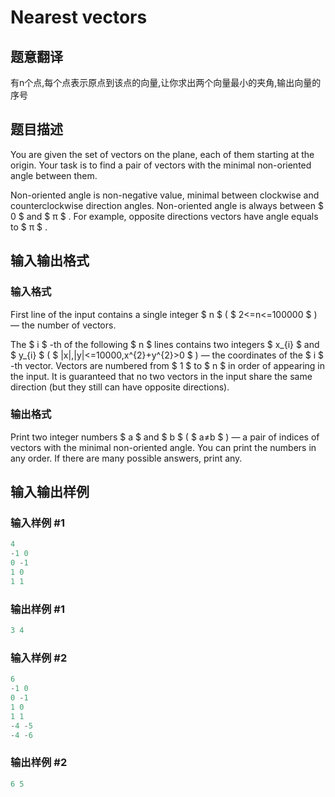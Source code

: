 # Nearest vectors

## 题意翻译

有n个点,每个点表示原点到该点的向量,让你求出两个向量最小的夹角,输出向量的序号

## 题目描述

You are given the set of vectors on the plane, each of them starting at the origin. Your task is to find a pair of vectors with the minimal non-oriented angle between them.

Non-oriented angle is non-negative value, minimal between clockwise and counterclockwise direction angles. Non-oriented angle is always between $ 0 $ and $ π $ . For example, opposite directions vectors have angle equals to $ π $ .

## 输入输出格式

### 输入格式

First line of the input contains a single integer $ n $ ( $ 2<=n<=100000 $ ) — the number of vectors.

The $ i $ -th of the following $ n $ lines contains two integers $ x_{i} $ and $ y_{i} $ ( $ |x|,|y|<=10000,x^{2}+y^{2}&gt;0 $ ) — the coordinates of the $ i $ -th vector. Vectors are numbered from $ 1 $ to $ n $ in order of appearing in the input. It is guaranteed that no two vectors in the input share the same direction (but they still can have opposite directions).

### 输出格式

Print two integer numbers $ a $ and $ b $ ( $ a≠b $ ) — a pair of indices of vectors with the minimal non-oriented angle. You can print the numbers in any order. If there are many possible answers, print any.

## 输入输出样例

### 输入样例 #1

```cpp
4
-1 0
0 -1
1 0
1 1

```
### 输出样例 #1

```cpp
3 4

```
### 输入样例 #2

```cpp
6
-1 0
0 -1
1 0
1 1
-4 -5
-4 -6

```
### 输出样例 #2

```cpp
6 5
```


